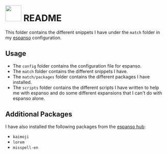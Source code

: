 <h1><a href="https://espanso.org/"><img src="https://espanso.org/img/logo.png" height=50 width=auto style="margin-bottom:-12px;"></a> README</h1>

This folder contains the different snippets I have under the `match` folder 
in my [espanso](https://espanso.org/) configuration.

## Usage

- The `config` folder contains the configuration file for espanso.
- The `match` folder contains the different snippets I have.
- The `match/packages` folder contains the different packages I have installed.
- The `scripts` folder contains the different scripts I have written to help
  me with espanso and do some different expansions that I can't do with
  espanso alone.

## Additional Packages

I have also installed the following packages from the [espanso hub]:
- `kaimoji`
- `lorem`
- `misspell-en`

[espanso hub]: https://hub.espanso.org/


